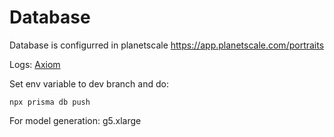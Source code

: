 # Database

Database is configurred in planetscale https://app.planetscale.com/portraits

Logs: [Axiom](https://cloud.axiom.co/portraits-e6ca/datasets)

Set env variable to dev branch and do:

```
npx prisma db push
```

For model generation: g5.xlarge
